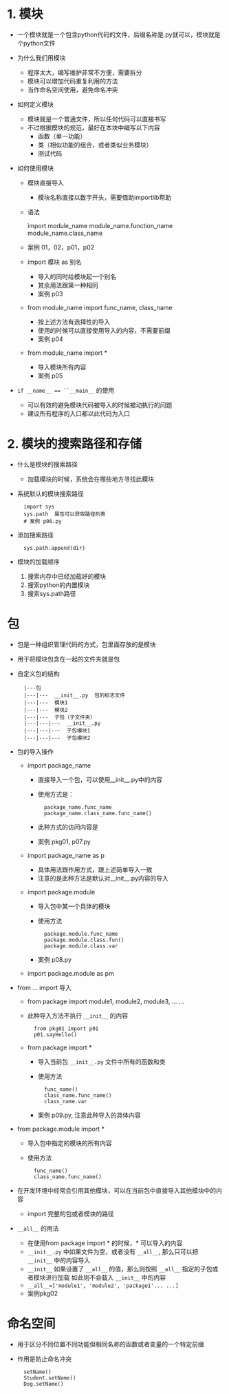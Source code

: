 # 1. 模块
- 一个模块就是一个包含python代码的文件，后缀名称是.py就可以，模块就是个python文件
- 为什么我们用模块
    - 程序太大，编写维护非常不方便，需要拆分
    - 模块可以增加代码重复利用的方法
    - 当作命名空间使用，避免命名冲突
- 如何定义模块
    - 模块就是一个普通文件，所以任何代码可以直接书写
    - 不过根据模块的规范，最好在本块中编写以下内容
        - 函数（单一功能）
        - 类（相似功能的组合，或者类似业务模块）
        - 测试代码
        
- 如何使用模块
    - 模块直接导入
        - 模块名称直接以数字开头，需要借助importlib帮助
    - 语法
    
        import module_name
        module_name.function_name
        module_name.class_name
    - 案例 01，02，p01，p02
    - import 模块 as 别名
        - 导入的同时给模块起一个别名
        - 其余用法跟第一种相同
        - 案例 p03
        
    - from module_name import func_name, class_name
        - 按上述方法有选择性的导入
        - 使用的时候可以直接使用导入的内容，不需要前缀
        - 案例 p04
        
    - from module_name import *
        - 导入模块所有内容
        - 案例 p05
        
- `if __name__ == ``__main__` 的使用
    - 可以有效的避免模块代码被导入的时候被动执行的问题
    - 建议所有程序的入口都以此代码为入口
    
# 2. 模块的搜索路径和存储
- 什么是模块的搜索路径
    - 加载模块的时候，系统会在哪些地方寻找此模块
- 系统默认的模块搜索路径

        import sys
        sys.path  属性可以获取路径列表
        # 案例 p06.py
- 添加搜索路径

        sys.path.append(dir)
- 模块的加载顺序
    1. 搜索内存中已经加载好的模块
    2. 搜索python的内置模块
    3. 搜索sys.path路径
    
# 包
- 包是一种组织管理代码的方式，包里面存放的是模块
- 用于将模块包含在一起的文件夹就是包
- 自定义包的结构


        |---包
        |---|---  __init__.py  包的标志文件
        |---|---  模块1
        |---|---  模块2
        |---|---  子包（子文件夹）
        |---|---|---  __init__.py
        |---|---|---  子包模块1
        |---|---|---  子包模块2
        
- 包的导入操作
    - import package_name
        - 直接导入一个包，可以使用__init__.py中的内容
        - 使用方式是：
        
                package_name.func_name
                package_name.class_name.func_name()
        - 此种方式的访问内容是
        - 案例 pkg01, p07.py
    - import package_name as p
        - 具体用法跟作用方式，跟上述简单导入一致
        - 注意的是此种方法是默认对__init__.py内容的导入
        
    - import package.module
        - 导入包中某一个具体的模块
        - 使用方法
        
                package.module.func_name
                package.module.class.fun()
                package.module.class.var
        - 案例 p08.py
        
    - import package.module as pm
    
- from ... import 导入
    - from package import module1, module2, module3, ... ...
    - 此种导入方法不执行 `__init__` 的内容
    
            from pkg01 import p01
            p01.sayHello()
    - from package import *
        - 导入当前包 `__init__.py` 文件中所有的函数和类
        - 使用方法
        
                func_name()
                class_name.func_name()
                class_name.var
                
        - 案例 p09.py,  注意此种导入的具体内容
        
- from package.module import *
    - 导入包中指定的模块的所有内容
    - 使用方法
    
            func_name()
            class_name.func_name()
            
- 在开发环境中经常会引用其他模块，可以在当前包中直接导入其他模块中的内容
    - import 完整的包或者模块的路径
    
- `__all__` 的用法
    - 在使用from package import * 的时候，* 可以导入的内容
    - `__init__.py` 中如果文件为空，或者没有 `__all__`, 那么只可以把 `__init__` 中的内容导入
    - `__init__` 如果设置了 `__all__` 的值，那么则按照 `__all__` 指定的子包或者模块进行加载
    如此则不会载入 `__init__` 中的内容
    - `__all__=['module1', 'module2', 'package1'... ...]`
    - 案例pkg02
    
# 命名空间
- 用于区分不同位置不同功能但相同名称的函数或者变量的一个特定前缀
- 作用是防止命名冲突

        setName()
        Student.setName()
        Dog.setName()
